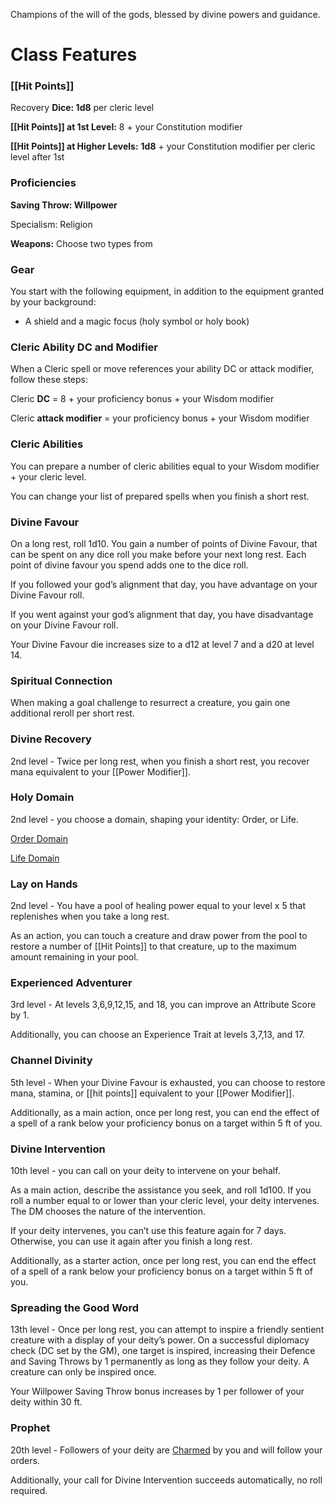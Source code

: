 Champions of the will of the gods, blessed by divine powers and guidance.

# Class Features

### **[[Hit Points]]**

Recovery **Dice: 1d8** per cleric level

**[[Hit Points]] at 1st Level:** 8 + your Constitution modifier

**[[Hit Points]] at Higher Levels:** **1d8** + your Constitution modifier per cleric level after 1st

### **Proficiencies**

**Saving Throw: Willpower**

Specialism: Religion

**Weapons:** Choose two types from [](https://www.notion.so/13ecf6e332f04a1fb10e04572474d395?pvs=21) 

### Gear

You start with the following equipment, in addition to the equipment granted by your background:

- A shield and a magic focus (holy symbol or holy book)

### Cleric **Ability DC and Modifier**

When a Cleric spell or move references your ability DC or attack modifier, follow these steps:

Cleric **DC** = 8 + your proficiency bonus + your Wisdom modifier

Cleric **attack modifier** = your proficiency bonus + your Wisdom modifier

### Cleric Abilities

You can prepare a number of cleric abilities equal to your Wisdom modifier + your cleric level.

You can change your list of prepared spells when you finish a short rest.

### **Divine Favour**

On a long rest, roll 1d10. You gain a number of points of Divine Favour, that can be spent on any dice roll you make before your next long rest. Each point of divine favour you spend adds one to the dice roll.

If you followed your god’s alignment that day, you have advantage on your Divine Favour roll.

If you went against your god’s alignment that day, you have disadvantage on your Divine Favour roll.

Your Divine Favour die increases size to a d12 at level 7 and a d20 at level 14.

### Spiritual Connection

When making a goal challenge to resurrect a creature, you gain one additional reroll per short rest.

### Divine Recovery

2nd level - Twice per long rest, when you finish a short rest, you recover mana equivalent to your [[Power Modifier]].

### Holy Domain

2nd level - you choose a domain, shaping your identity: Order, or Life.

[Order Domain](https://www.notion.so/Order-Domain-cd70a96a7a6f480ea499adb0a0faaa29?pvs=21)

[Life Domain](https://www.notion.so/Life-Domain-7220be92f3e8411ab96c071d3828f866?pvs=21)

### **Lay on Hands**

2nd level - You have a pool of healing power equal to your level x 5 that replenishes when you take a long rest.

As an action, you can touch a creature and draw power from the pool to restore a number of [[Hit Points]] to that creature, up to the maximum amount remaining in your pool.

### Experienced Adventurer

3rd level - At levels 3,6,9,12,15, and 18, you can improve an Attribute Score by 1.

Additionally, you can choose an Experience Trait at levels 3,7,13, and 17.

### Channel Divinity

5th level - When your Divine Favour is exhausted, you can choose to restore mana, stamina, or [[hit points]] equivalent to your [[Power Modifier]].

Additionally, as a main action, once per long rest, you can end the effect of a spell of a rank below your proficiency bonus on a target within 5 ft of you.

### **Divine Intervention**

10th level - you can call on your deity to intervene on your behalf.

As a main action, describe the assistance you seek, and roll 1d100. If you roll a number equal to or lower than your cleric level, your deity intervenes. The DM chooses the nature of the intervention.

If your deity intervenes, you can’t use this feature again for 7 days. Otherwise, you can use it again after you finish a long rest.

Additionally, as a starter action, once per long rest, you can end the effect of a spell of a rank below your proficiency bonus on a target within 5 ft of you.

### Spreading the Good Word

13th level - Once per long rest, you can attempt to inspire a friendly sentient creature with a display of your deity’s power. On a successful diplomacy check (DC set by the GM), one target is inspired, increasing their Defence and Saving Throws by 1 permanently as long as they follow your deity. A creature can only be inspired once.

Your Willpower Saving Throw bonus increases by 1 per follower of your deity within 30 ft.

### Prophet

20th level - Followers of your deity are [Charmed](https://www.notion.so/Charmed-0db31730a0a240e1af8915e168283ee0?pvs=21) by you and will follow your orders.

Additionally, your call for Divine Intervention succeeds automatically, no roll required.